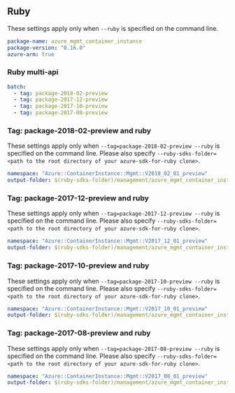 ## Ruby

These settings apply only when `--ruby` is specified on the command line.

``` yaml
package-name: azure_mgmt_container_instance
package-version: "0.16.0"
azure-arm: true
```

### Ruby multi-api

``` yaml $(ruby) && $(multiapi)
batch:
  - tag: package-2018-02-preview
  - tag: package-2017-12-preview
  - tag: package-2017-10-preview
  - tag: package-2017-08-preview
```

### Tag: package-2018-02-preview and ruby

These settings apply only when `--tag=package-2018-02-preview --ruby` is specified on the command line.
Please also specify `--ruby-sdks-folder=<path to the root directory of your azure-sdk-for-ruby clone>`.

``` yaml $(tag) == 'package-2018-02-preview' && $(ruby)
namespace: "Azure::ContainerInstance::Mgmt::V2018_02_01_preview"
output-folder: $(ruby-sdks-folder)/management/azure_mgmt_container_instance/lib
```

### Tag: package-2017-12-preview and ruby

These settings apply only when `--tag=package-2017-12-preview --ruby` is specified on the command line.
Please also specify `--ruby-sdks-folder=<path to the root directory of your azure-sdk-for-ruby clone>`.

``` yaml $(tag) == 'package-2017-12-preview' && $(ruby)
namespace: "Azure::ContainerInstance::Mgmt::V2017_12_01_preview"
output-folder: $(ruby-sdks-folder)/management/azure_mgmt_container_instance/lib
```

### Tag: package-2017-10-preview and ruby

These settings apply only when `--tag=package-2017-10-preview --ruby` is specified on the command line.
Please also specify `--ruby-sdks-folder=<path to the root directory of your azure-sdk-for-ruby clone>`.

``` yaml $(tag) == 'package-2017-10-preview' && $(ruby)
namespace: "Azure::ContainerInstance::Mgmt::V2017_10_01_preview"
output-folder: $(ruby-sdks-folder)/management/azure_mgmt_container_instance/lib
```

### Tag: package-2017-08-preview and ruby

These settings apply only when `--tag=package-2017-08-preview --ruby` is specified on the command line.
Please also specify `--ruby-sdks-folder=<path to the root directory of your azure-sdk-for-ruby clone>`.

``` yaml $(tag) == 'package-2017-08-preview' && $(ruby)
namespace: "Azure::ContainerInstance::Mgmt::V2017_08_01_preview"
output-folder: $(ruby-sdks-folder)/management/azure_mgmt_container_instance/lib
```
